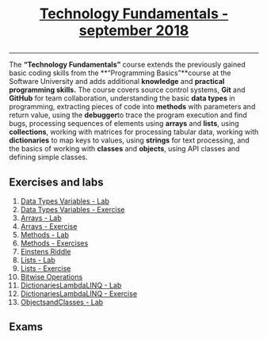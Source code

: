 # <a href="https://softuni.bg/trainings/2056/technology-fundamental-september-2018" rel="Technology Fundamentals"><p align="center"> Technology Fundamentals - september 2018<p>
</a>

---
The **“Technology Fundamentals”** course extends the previously gained basic coding skills from the **“Programming Basics”**course at the Software University and adds additional **knowledge** and **practical programming skills.**
The course covers source control systems, **Git** and **GitHub** for team collaboration, understanding the basic **data types** in programming, extracting pieces of code into **methods** with parameters and return value, using the **debugger**to trace the program execution and find bugs, processing sequences of elements using **arrays** and **lists**, using  **collections**, working with matrices for processing tabular data, working with **dictionaries** to map keys to values, using **strings** for text processing, and the basics of working with **classes** and **objects**, using API classes and defining simple classes. 


## Exercises and labs
1. <a href="https://github.com/PhilShishov/Software-University/tree/master/TechFundamentals/Homeworks/02.%20DataTypesVariables_Lab" > Data Types Variables - Lab</a> 
2. <a href="https://github.com/PhilShishov/Software-University/tree/master/TechFundamentals/Homeworks/02.%20DataTypesVariables_Exercise" > Data Types Variables - Exercise </a> 
3. <a href="https://github.com/PhilShishov/Software-University/tree/master/TechFundamentals/Homeworks/03.%20Arrays_Lab" > Arrays - Lab</a> 
4. <a href="https://github.com/PhilShishov/Software-University/tree/master/TechFundamentals/Homeworks/03.%20Arrays_Exercise" > Arrays - Exercise</a> 
5. <a href="https://github.com/PhilShishov/Software-University/tree/master/TechFundamentals/Homeworks/04.%20Methods_Lab" > Methods - Lab</a> 
6. <a href="https://github.com/PhilShishov/Software-University/tree/master/TechFundamentals/Homeworks/04.%20Methods_Exercise" > Methods - Exercises</a>
7. <a href="https://github.com/PhilShishov/Software-University/tree/master/TechFundamentals/Homeworks/05.%20EinstensRiddle" > Einstens Riddle</a>
8. <a href="https://github.com/PhilShishov/Software-University/tree/master/TechFundamentals/Homeworks/06.%20Lists_Lab" > Lists - Lab</a>
9. <a href="https://github.com/PhilShishov/Software-University/tree/master/TechFundamentals/Homeworks/06.%20Lists_Exercise" > Lists - Exercise</a>
10. <a href="https://github.com/PhilShishov/Software-University/tree/master/TechFundamentals/Homeworks/07.%20BitwiseOperations" > Bitwise Operations</a>
11. <a href="https://github.com/PhilShishov/Software-University/tree/master/TechFundamentals/Homeworks/08.%20DictionariesLambdaLINQ_Lab" > DictionariesLambdaLINQ - Lab</a>
12. <a href="https://github.com/PhilShishov/Software-University/tree/master/TechFundamentals/Homeworks/08.%20DictionariesLambdaLINQ_Exercise" > DictionariesLambdaLINQ - Exercise</a>
11. <a href="https://github.com/PhilShishov/Software-University/tree/master/TechFundamentals/Homeworks/09.%20ObjectsandClasses_Lab" > ObjectsandClasses - Lab</a>

## Exams


